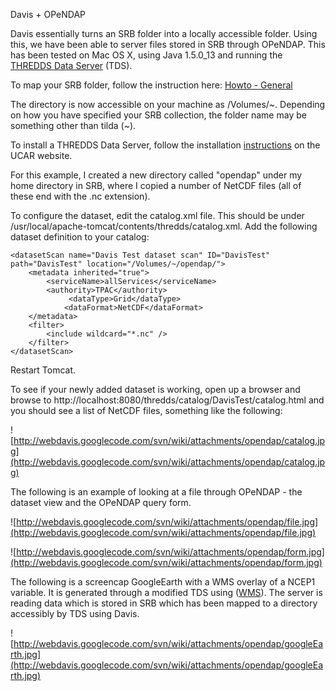 Davis + OPeNDAP

Davis essentially turns an SRB folder into a locally accessible folder.  Using this, we have been able to server files stored in SRB through OPeNDAP.  This has been tested on Mac OS X, using Java 1.5.0\_13 and running the [THREDDS Data Server](http://www.unidata.ucar.edu/projects/THREDDS/) (TDS).


To map your SRB folder, follow the instruction here:
[Howto - General](General.md)

The directory is now accessible on your machine as /Volumes/~.  Depending on how you have specified your SRB collection, the folder name may be something other than tilda (~).

To install a THREDDS Data Server, follow the installation [instructions](http://www.unidata.ucar.edu/projects/THREDDS/tech/tutorial/schedule.html) on the UCAR website.

For this example, I created a new directory called "opendap" under my home directory in SRB, where I copied a number of NetCDF files (all of these end with the .nc extension).

To configure the dataset, edit the catalog.xml file.  This should be under /usr/local/apache-tomcat/contents/thredds/catalog.xml.  Add the following dataset definition to your catalog:

```
<datasetScan name="Davis Test dataset scan" ID="DavisTest" path="DavisTest" location="/Volumes/~/opendap/">
    <metadata inherited="true">
        <serviceName>allServices</serviceName>
        <authority>TPAC</authority>
             <dataType>Grid</dataType>
            <dataFormat>NetCDF</dataFormat>
    </metadata>
    <filter>
        <include wildcard="*.nc" />
    </filter>
</datasetScan>
```

Restart Tomcat.

To see if your newly added dataset is working, open up a browser and browse to http://localhost:8080/thredds/catalog/DavisTest/catalog.html and you should see a list of NetCDF files, something like the following:

![http://webdavis.googlecode.com/svn/wiki/attachments/opendap/catalog.jpg](http://webdavis.googlecode.com/svn/wiki/attachments/opendap/catalog.jpg)

The following is an example of looking at a file through OPeNDAP - the dataset view and the OPeNDAP query form.

![http://webdavis.googlecode.com/svn/wiki/attachments/opendap/file.jpg](http://webdavis.googlecode.com/svn/wiki/attachments/opendap/file.jpg)

![http://webdavis.googlecode.com/svn/wiki/attachments/opendap/form.jpg](http://webdavis.googlecode.com/svn/wiki/attachments/opendap/form.jpg)

The following is a screencap GoogleEarth with a WMS overlay of a NCEP1 variable.  It is generated through a modified TDS using ([WMS](http://www.opengeospatial.org/standards/wms)).  The server is reading data which is stored in SRB which has been mapped to a directory accessibly by TDS using Davis.

![http://webdavis.googlecode.com/svn/wiki/attachments/opendap/googleEarth.jpg](http://webdavis.googlecode.com/svn/wiki/attachments/opendap/googleEarth.jpg)